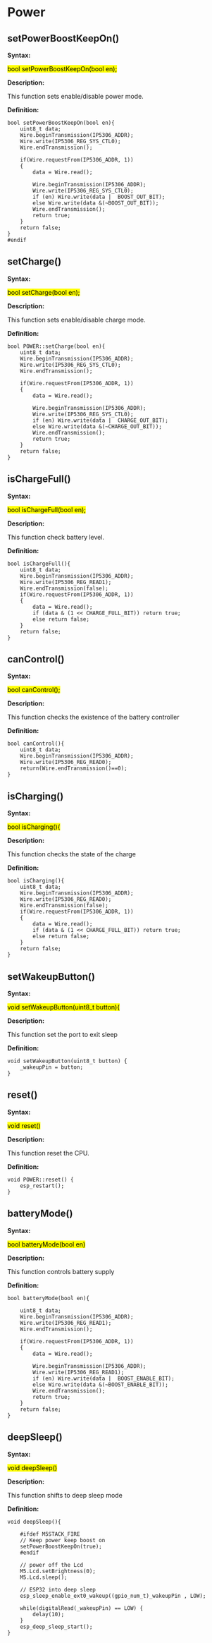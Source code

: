 # Power

## setPowerBoostKeepOn()

**Syntax:**

<mark>bool setPowerBoostKeepOn(bool en);</mark>

**Description:**

This function sets enable/disable power mode.

**Definition:**

```arduino
bool setPowerBoostKeepOn(bool en){
	uint8_t data;
	Wire.beginTransmission(IP5306_ADDR);
	Wire.write(IP5306_REG_SYS_CTL0);
	Wire.endTransmission();

	if(Wire.requestFrom(IP5306_ADDR, 1))
	{
		data = Wire.read();

		Wire.beginTransmission(IP5306_ADDR);
		Wire.write(IP5306_REG_SYS_CTL0);
		if (en) Wire.write(data |  BOOST_OUT_BIT); 
		else Wire.write(data &(~BOOST_OUT_BIT));  
		Wire.endTransmission();
		return true;
	}
	return false;
}
#endif
```

## setCharge()

**Syntax:**

<mark>bool setCharge(bool en);</mark>

**Description:**

This function sets enable/disable charge mode.

**Definition:**

```arduino
bool POWER::setCharge(bool en){
	uint8_t data;
	Wire.beginTransmission(IP5306_ADDR);
	Wire.write(IP5306_REG_SYS_CTL0);
	Wire.endTransmission();

	if(Wire.requestFrom(IP5306_ADDR, 1))
	{
		data = Wire.read();

		Wire.beginTransmission(IP5306_ADDR);
		Wire.write(IP5306_REG_SYS_CTL0);
		if (en) Wire.write(data |  CHARGE_OUT_BIT);
		else Wire.write(data &(~CHARGE_OUT_BIT));
		Wire.endTransmission();
		return true;
	}
	return false;
}
```

## isChargeFull()

**Syntax:**

<mark>bool isChargeFull(bool en);</mark>

**Description:**

This function check battery level.

**Definition:**

```arduino
bool isChargeFull(){
	uint8_t data;
	Wire.beginTransmission(IP5306_ADDR);
	Wire.write(IP5306_REG_READ1);
	Wire.endTransmission(false);
	if(Wire.requestFrom(IP5306_ADDR, 1))
	{
		data = Wire.read();
		if (data & (1 << CHARGE_FULL_BIT)) return true;
		else return false;
	}
	return false;
}
```

## canControl()

**Syntax:**

<mark>bool canControl();</mark>

**Description:**

This function checks the existence of the battery controller

**Definition:**

```arduino
bool canControl(){
	uint8_t data;
	Wire.beginTransmission(IP5306_ADDR);
	Wire.write(IP5306_REG_READ0);
	return(Wire.endTransmission()==0);
}
```

## isCharging()

**Syntax:**

<mark>bool isCharging(){</mark>

**Description:**

This function checks the state of the charge

**Definition:**

```arduino
bool isCharging(){
	uint8_t data;
	Wire.beginTransmission(IP5306_ADDR);
	Wire.write(IP5306_REG_READ0);
	Wire.endTransmission(false);
	if(Wire.requestFrom(IP5306_ADDR, 1))
	{
		data = Wire.read();
		if (data & (1 << CHARGE_FULL_BIT)) return true;
		else return false;
	}
	return false;
}
```


## setWakeupButton()

**Syntax:**

<mark>void setWakeupButton(uint8_t button){</mark>

**Description:**

This function set the port to exit sleep

**Definition:**

```arduino
void setWakeupButton(uint8_t button) {
	_wakeupPin = button;
}
```

## reset()

**Syntax:**

<mark>void reset()</mark>

**Description:**

This function reset the CPU.

**Definition:**

```arduino
void POWER::reset() {
	esp_restart();
}
```


## batteryMode()

**Syntax:**

<mark>bool batteryMode(bool en)</mark>

**Description:**

This function controls battery supply

**Definition:**

```arduino
bool batteryMode(bool en){

	uint8_t data;
	Wire.beginTransmission(IP5306_ADDR);
	Wire.write(IP5306_REG_READ1);
	Wire.endTransmission();

	if(Wire.requestFrom(IP5306_ADDR, 1))
	{
		data = Wire.read();

		Wire.beginTransmission(IP5306_ADDR);
		Wire.write(IP5306_REG_READ1);
		if (en) Wire.write(data |  BOOST_ENABLE_BIT);
		else Wire.write(data &(~BOOST_ENABLE_BIT));
		Wire.endTransmission();
		return true;
	}
	return false;
}
```


## deepSleep()

**Syntax:**

<mark>void deepSleep()</mark>

**Description:**

This function shifts to deep sleep mode

**Definition:**

```arduino
void deepSleep(){

	#ifdef M5STACK_FIRE
	// Keep power keep boost on
	setPowerBoostKeepOn(true);
	#endif

	// power off the Lcd
	M5.Lcd.setBrightness(0);
	M5.Lcd.sleep();

	// ESP32 into deep sleep
	esp_sleep_enable_ext0_wakeup((gpio_num_t)_wakeupPin , LOW);

	while(digitalRead(_wakeupPin) == LOW) {
		delay(10);
	}
	esp_deep_sleep_start();
}
```
